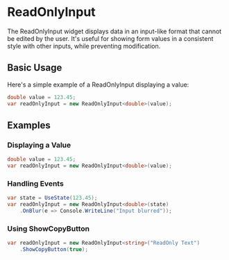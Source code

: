 # ReadOnlyInput

The ReadOnlyInput widget displays data in an input-like format that cannot be edited by the user. It's useful for showing form values in a consistent style with other inputs, while preventing modification.

## Basic Usage

Here's a simple example of a ReadOnlyInput displaying a value:

```csharp
double value = 123.45;
var readOnlyInput = new ReadOnlyInput<double>(value);
```

## Examples

### Displaying a Value

```csharp
double value = 123.45;
var readOnlyInput = new ReadOnlyInput<double>(value);
```

### Handling Events

```csharp
var state = UseState(123.45);
var readOnlyInput = new ReadOnlyInput<double>(state)
    .OnBlur(e => Console.WriteLine("Input blurred"));
```

### Using ShowCopyButton

```csharp
var readOnlyInput = new ReadOnlyInput<string>("ReadOnly Text")
    .ShowCopyButton(true);
```

<WidgetDocs Type="Ivy.ReadOnlyInput" ExtensionTypes="Ivy.ReadOnlyInputExtensions" SourceUrl="https://github.com/Ivy-Interactive/Ivy-Framework/blob/main/Ivy/Widgets/Inputs/ReadOnlyInput.cs"/> 